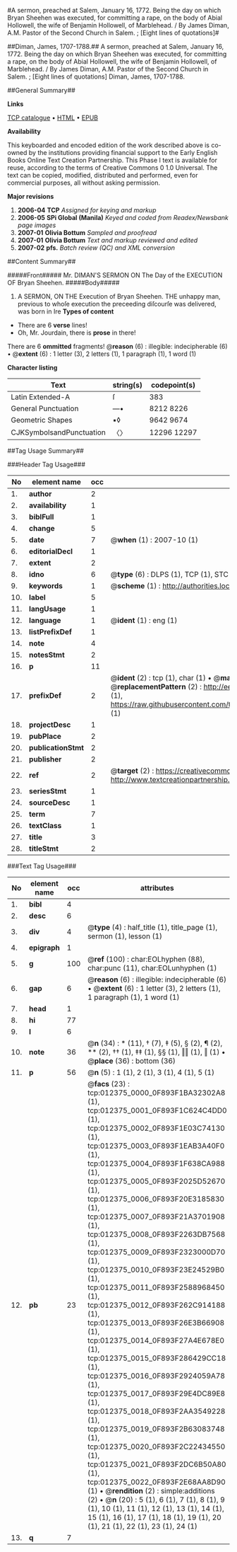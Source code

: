 #A sermon, preached at Salem, January 16, 1772. Being the day on which Bryan Sheehen was executed, for committing a rape, on the body of Abial Hollowell, the wife of Benjamin Hollowell, of Marblehead. / By James Diman, A.M. Pastor of the Second Church in Salem. ; [Eight lines of quotations]#

##Diman, James, 1707-1788.##
A sermon, preached at Salem, January 16, 1772. Being the day on which Bryan Sheehen was executed, for committing a rape, on the body of Abial Hollowell, the wife of Benjamin Hollowell, of Marblehead. / By James Diman, A.M. Pastor of the Second Church in Salem. ; [Eight lines of quotations]
Diman, James, 1707-1788.

##General Summary##

**Links**

[TCP catalogue](http://www.ota.ox.ac.uk/tcp/)  • 
[HTML](http://tei.it.ox.ac.uk/tcp/Texts-HTML/free/N09/N09724.html)  • 
[EPUB](http://tei.it.ox.ac.uk/tcp/Texts-EPUB/free/N09/N09724.epub)

**Availability**

This keyboarded and encoded edition of the
	       work described above is co-owned by the institutions
	       providing financial support to the Early English Books
	       Online Text Creation Partnership. This Phase I text is
	       available for reuse, according to the terms of Creative
	       Commons 0 1.0 Universal. The text can be copied,
	       modified, distributed and performed, even for
	       commercial purposes, all without asking permission.

**Major revisions**

1. __2006-04__ __TCP__ *Assigned for keying and markup*
1. __2006-05__ __SPi Global (Manila)__ *Keyed and coded from Readex/Newsbank page images*
1. __2007-01__ __Olivia Bottum__ *Sampled and proofread*
1. __2007-01__ __Olivia Bottum__ *Text and markup reviewed and edited*
1. __2007-02__ __pfs.__ *Batch review (QC) and XML conversion*

##Content Summary##

#####Front#####
Mr. DIMAN'S SERMON ON The Day of the EXECUTION OF Bryan Sheehen.
#####Body#####

1. A SERMON, ON THE Execution of Bryan Sheehen.
THE unhappy man, previous to whoſe execution the preceeding diſcourſe was delivered, was born in Ire
**Types of content**

  * There are 6 **verse** lines!
  * Oh, Mr. Jourdain, there is **prose** in there!

There are 6 **ommitted** fragments! 
 @__reason__ (6) : illegible: indecipherable (6)  •  @__extent__ (6) : 1 letter (3), 2 letters (1), 1 paragraph (1), 1 word (1)

**Character listing**


|Text|string(s)|codepoint(s)|
|---|---|---|
|Latin Extended-A|ſ|383|
|General Punctuation|—•|8212 8226|
|Geometric Shapes|▪◊|9642 9674|
|CJKSymbolsandPunctuation|〈〉|12296 12297|

##Tag Usage Summary##

###Header Tag Usage###

|No|element name|occ|attributes|
|---|---|---|---|
|1.|__author__|2||
|2.|__availability__|1||
|3.|__biblFull__|1||
|4.|__change__|5||
|5.|__date__|7| @__when__ (1) : 2007-10 (1)|
|6.|__editorialDecl__|1||
|7.|__extent__|2||
|8.|__idno__|6| @__type__ (6) : DLPS (1), TCP (1), STC (1), NOTIS (1), IMAGE-SET (1), EVANS-CITATION (1)|
|9.|__keywords__|1| @__scheme__ (1) : http://authorities.loc.gov/ (1)|
|10.|__label__|5||
|11.|__langUsage__|1||
|12.|__language__|1| @__ident__ (1) : eng (1)|
|13.|__listPrefixDef__|1||
|14.|__note__|4||
|15.|__notesStmt__|2||
|16.|__p__|11||
|17.|__prefixDef__|2| @__ident__ (2) : tcp (1), char (1)  •  @__matchPattern__ (2) : ([0-9\-]+):([0-9IVX]+) (1), (.+) (1)  •  @__replacementPattern__ (2) : http://eebo.chadwyck.com/downloadtiff?vid=$1&page=$2 (1), https://raw.githubusercontent.com/textcreationpartnership/Texts/master/tcpchars.xml#$1 (1)|
|18.|__projectDesc__|1||
|19.|__pubPlace__|2||
|20.|__publicationStmt__|2||
|21.|__publisher__|2||
|22.|__ref__|2| @__target__ (2) : https://creativecommons.org/publicdomain/zero/1.0/ (1), http://www.textcreationpartnership.org/docs/. (1)|
|23.|__seriesStmt__|1||
|24.|__sourceDesc__|1||
|25.|__term__|7||
|26.|__textClass__|1||
|27.|__title__|3||
|28.|__titleStmt__|2||


###Text Tag Usage###

|No|element name|occ|attributes|
|---|---|---|---|
|1.|__bibl__|4||
|2.|__desc__|6||
|3.|__div__|4| @__type__ (4) : half_title (1), title_page (1), sermon (1), lesson (1)|
|4.|__epigraph__|1||
|5.|__g__|100| @__ref__ (100) : char:EOLhyphen (88), char:punc (11), char:EOLunhyphen (1)|
|6.|__gap__|6| @__reason__ (6) : illegible: indecipherable (6)  •  @__extent__ (6) : 1 letter (3), 2 letters (1), 1 paragraph (1), 1 word (1)|
|7.|__head__|1||
|8.|__hi__|77||
|9.|__l__|6||
|10.|__note__|36| @__n__ (34) : * (11), † (7), ‡ (5), § (2), ¶ (2), ** (2), †† (1), ‡‡ (1), §§ (1), ‖‖ (1), ‖ (1)  •  @__place__ (36) : bottom (36)|
|11.|__p__|56| @__n__ (5) : 1 (1), 2 (1), 3 (1), 4 (1), 5 (1)|
|12.|__pb__|23| @__facs__ (23) : tcp:012375_0000_0F893F1BA32302A8 (1), tcp:012375_0001_0F893F1C624C4DD0 (1), tcp:012375_0002_0F893F1E03C74130 (1), tcp:012375_0003_0F893F1EAB3A40F0 (1), tcp:012375_0004_0F893F1F638CA988 (1), tcp:012375_0005_0F893F2025D52670 (1), tcp:012375_0006_0F893F20E3185830 (1), tcp:012375_0007_0F893F21A3701908 (1), tcp:012375_0008_0F893F2263DB7568 (1), tcp:012375_0009_0F893F2323000D70 (1), tcp:012375_0010_0F893F23E24529B0 (1), tcp:012375_0011_0F893F2588968450 (1), tcp:012375_0012_0F893F262C914188 (1), tcp:012375_0013_0F893F26E3B66908 (1), tcp:012375_0014_0F893F27A4E678E0 (1), tcp:012375_0015_0F893F286429CC18 (1), tcp:012375_0016_0F893F2924059A78 (1), tcp:012375_0017_0F893F29E4DC89E8 (1), tcp:012375_0018_0F893F2AA3549228 (1), tcp:012375_0019_0F893F2B63083748 (1), tcp:012375_0020_0F893F2C22434550 (1), tcp:012375_0021_0F893F2DC6B50A80 (1), tcp:012375_0022_0F893F2E68AA8D90 (1)  •  @__rendition__ (2) : simple:additions (2)  •  @__n__ (20) : 5 (1), 6 (1), 7 (1), 8 (1), 9 (1), 10 (1), 11 (1), 12 (1), 13 (1), 14 (1), 15 (1), 16 (1), 17 (1), 18 (1), 19 (1), 20 (1), 21 (1), 22 (1), 23 (1), 24 (1)|
|13.|__q__|7||
